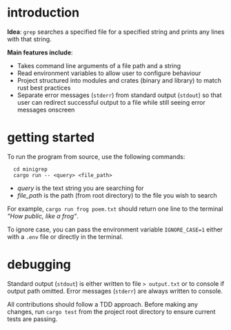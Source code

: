 # introduction

**Idea**: `grep` searches a specified file for a specified string and prints any lines with that string.

**Main features include**:
- Takes command line arguments of a file path and a string
- Read environment variables to allow user to configure behaviour
- Project structured into modules and crates (binary and library) to match rust best practices
- Separate error messages (`stderr`) from standard output (`stdout`) so that user can redirect successful output to a file while still seeing error messages onscreen


# getting started

To run the program from source, use the following commands:
```
  cd minigrep
  cargo run -- <query> <file_path>
```

- *query* is the text string you are searching for
- *file_path* is the path (from root directory) to the file you wish to search

For example, `cargo run frog poem.txt` should return one line to the terminal *"How public, like a frog"*.

To ignore case, you can pass the environment variable `IGNORE_CASE=1` either with a `.env` file or directly in the terminal.


# debugging

Standard output (`stdout`) is either written to file `> output.txt` or to console if output path omitted. Error messages (`stderr`) are always written to console.

All contributions should follow a TDD approach. Before making any changes, run `cargo test` from the project root directory to ensure current tests are passing.

